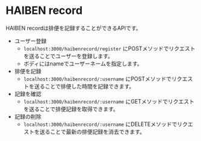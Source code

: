 # HAIBEN record
HAIBEN recordは排便を記録することができるAPIです。
* ユーザー登録
    * `localhost:3000/haibenrecord/register`  にPOSTメソッドでリクエストを送ることでユーザーを登録します。
    * ボディにはnameでユーザーネームを指定します。
* 排便を記録
    * `localhost:3000/haibenrecord/:username` にPOSTメソッドでリクエストを送ることで排便した時間を記録できます。
* 記録を確認
    * `localhost:3000/haibenrecord/:username` にGETメソッドでリクエストを送ることで排便記録を取得できます。
* 記録の削除
    * `localhost:3000/haibenrecord/:username` にDELETEメソッドでリクエストを送ることで最新の排便記録を消去できます。